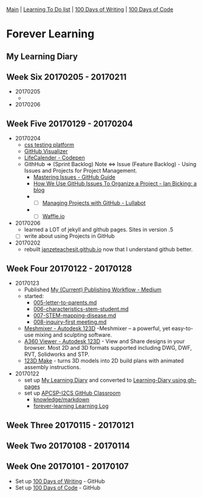 [Main](README.md) | [Learning To Do list](./learning-to-do-list.md) | [100 Days of Writing](https://github.com/janzeteachesit/100-days-of-writing/blob/master/docs/readme.md) | [100 Days of Code](https://github.com/janzeteachesit/100-days-of-code/blob/master/log.md)

# Forever Learning

## My Learning Diary

<!--
## Week One 20170101 - 20170107
links to 
* []()
-->

## Week Six 20170205 - 20170211
* 20170205
  * []()
* 20170206

## Week Five 20170129 - 20170204
* 20170204
  * [css testing platform ](https://codepen.io/janzeteachesit/pen/dNKMow)
  * [GitHub Visualizer](http://ghv.artzub.com/#user=janzeteachesit)
  * [LifeCalender - Codepen](https://codepen.io/janzeteachesit/pen/ggKLNL?editors=0010#0)
  * GithHub => (Sprint Backlog) Note <=> Issue (Feature Backlog) - Using Issues and Projects for Project Management.
    * [Mastering Issues - GitHub Guide](https://guides.github.com/features/issues/)
    * [How We Use GitHub Issues To Organize a Project - Ian Bicking: a blog](http://www.ianbicking.org/blog/2014/03/use-github-issues-to-organize-a-project.html)
    * - [ ] [Managing Projects with GitHub - Lullabot](https://www.lullabot.com/articles/managing-projects-with-github)
    * - [ ] [Waffle.io](https://waffle.io/)
* 20170206
  * learned a LOT of jekyll and github pages.  Sites in version .5
  - [ ] write about using Projects in GitHub
* 20170202
  * rebuilt [janzeteachesit.github.io](https://janzeteachesit.github.io/) now that I understand github better.
  
## Week Four 20170122 - 20170128
* 20170123
  * Published [My (Current) Publishing Workflow - Medium](https://janzeteachesit.github.io/100-days-of-writing/004-writing-workflow.html)
  * started:
      * [005-letter-to-parents.md](https://github.com/janzeteachesit/100-days-of-writing/blob/master/posts/005-letter-to-parents.md)
      * [006-characteristics-stem-student.md](https://github.com/janzeteachesit/100-days-of-writing/blob/master/posts/006-characteristics-stem-student.md)
      * [007-STEM-mapping-disease.md](https://github.com/janzeteachesit/100-days-of-writing/blob/master/posts/007-STEM-mapping-disease.md)
      * [008-inquiry-first meeting.md](https://github.com/janzeteachesit/100-days-of-writing/blob/master/posts/008-inquiry-first%20meeting.md)  
  * [Meshmixer - Autodesk 123D](http://www.123dapp.com/3dprint-install) -Meshmixer – a powerful, yet easy-to-use mixing and sculpting software.
  * [A360 Viewer - Autodesk 123D](https://a360.autodesk.com/viewer/) - View and Share designs in your browser. Most 2D and 3D formats supported including DWG, DWF, RVT, Solidworks and STP.
  * [123D Make](http://www.123dapp.com/make) - turns 3D models into 2D build plans with animated assembly instructions.
*  20170122
   * set up [My Learning Diary](https://github.com/janzeteachesit/forever-learning) and converted to [Learning-Diary using gh-pages](https://janzeteachesit.github.io/Learning-Diary/)
   * set up [APCSP-I2CS GitHub Classroom](https://github.com/templetontitan/20162017-classroom-outline)
     * [knowledge/markdown](https://github.com/templetontitan/20162017-classroom-outline/blob/master/knowledge/markdown.md)
     * [forever-learning Learning Log](https://github.com/templetontitan/forever-learning)

## Week Three 20170115 - 20170121


## Week Two 20170108 - 20170114


## Week One 20170101 - 20170107
* Set up [100 Days of Writing](https://github.com/janzeteachesit/100-days-of-writing) - GitHub
* Set up [100 Days of Code](https://github.com/janzeteachesit/100-days-of-code) - GitHub

